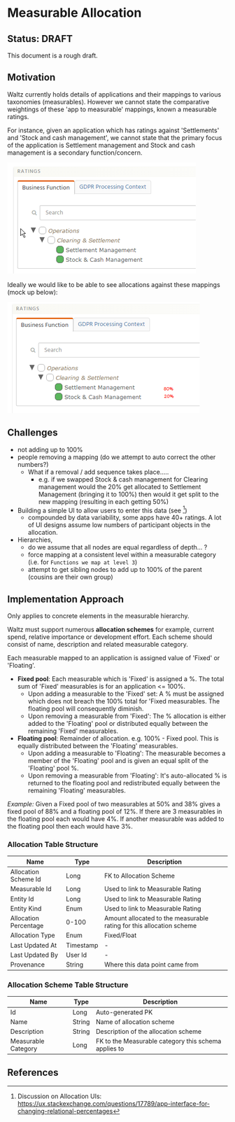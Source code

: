 # Measurable Allocation

## Status: DRAFT 

This document is a rough draft.  


## Motivation

Waltz currently holds details of applications and their mappings to various 
taxonomies (measurables).  However we cannot state the comparative weightings 
of these 'app to measurable' mappings, known a measurable ratings.

For instance, given an application which has ratings against 'Settlements' and 
'Stock and cash management', we cannot state that the primary focus of the application 
is Settlement management and Stock and cash management is a secondary function/concern.

![Without Allocations](images/1.png)

Ideally we would like to be able to see allocations against these mappings (mock up below):

![With Allocations](images/2.png)


## Challenges
- not adding up to 100%
- people removing a mapping (do we attempt to auto correct the other numbers?)
  - What if a removal / add sequence takes place.....
     - e.g. if we swapped Stock & cash management for Clearing management would the 20% get allocated to Settlement Management (bringing it to 100%) then would it get split to the new mapping (resulting in each getting 50%)
- Building a simple UI to allow users to enter this data (see [^1])
  - compounded by data variability, some apps have 40+ ratings.  A lot of UI designs assume low numbers of participant objects in the allocation.
- Hierarchies,
  - do we assume that all nodes are equal regardless of depth... ? 
  - force mapping at a consistent level within a measurable category (i.e. for `Functions we map at level 3`)
  - attempt to get sibling nodes to add up to 100% of the parent (cousins are their own group)
  
  
## Implementation Approach
  
Only applies to concrete elements in the measurable hierarchy.
  
Waltz must support numerous **allocation schemes** for example, 
current spend, relative importance or development effort. 
Each scheme should consist of name, description and related 
measurable category. 


Each measurable mapped to an application is assigned value of
 'Fixed' or 'Floating'.  

- **Fixed pool**: Each measurable which is 'Fixed' is assigned a %. The total sum of 'Fixed' measurables is for an application <= 100%.
  - Upon adding a measurable to the 'Fixed' set: A % must be assigned which does not breach the 100% total for 'Fixed measurables. The floating pool will consequently diminish.
  - Upon removing a measurable from 'Fixed': The % allocation is either added to the 'Floating' pool or distributed equally between the remaining 'Fixed' measurables. 
- **Floating pool**: Remainder of allocation. e.g. 100% - Fixed pool. This is equally distributed between the 'Floating' measurables.
  - Upon adding a measurable to 'Floating': The measurable becomes a member of the 'Floating' pool and is given an equal split of the 'Floating' pool %.
  - Upon removing a measurable from 'Floating': It's auto-allocated % is returned to the floating pool and redistributed equally between the remaining 'Floating' measurables.

_Example:_  Given a Fixed pool of two measurables at 50% and 38% gives a fixed pool of 88% 
and a floating pool of 12%. If there are 3 measurables in the floating pool each would 
have 4%.  If another measurable was added to the floating pool then each would have 3%.  


### Allocation Table Structure

Name | Type | Description
--- | --- | ---
Allocation Scheme Id | Long | FK to Allocation Scheme
Measurable Id | Long | Used to link to Measurable Rating
Entity Id | Long | Used to link to Measurable Rating
Entity Kind | Enum | Used to link to Measurable Rating
Allocation Percentage | 0-100 | Amount allocated to the measurable rating for this allocation scheme
Allocation Type | Enum | Fixed/Float
Last Updated At | Timestamp | -
Last Updated By | User Id | -
Provenance | String | Where this data point came from

### Allocation Scheme Table Structure

Name | Type | Description
--- | --- | ---
Id | Long | Auto-generated PK
Name | String | Name of allocation scheme
Description | String | Description of the allocation scheme
Measurable Category | Long | FK to the Measurable category this schema applies to


## References
[^1]: Discussion on Allocation UIs: https://ux.stackexchange.com/questions/17789/app-interface-for-changing-relational-percentages
